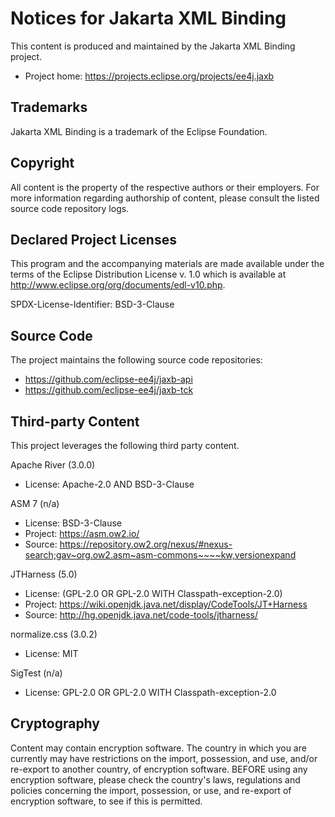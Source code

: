 [//]: # " Copyright (c) 2018, 2019 Oracle and/or its affiliates. All rights reserved. "
[//]: # "  "
[//]: # " This program and the accompanying materials are made available under the "
[//]: # " terms of the Eclipse Distribution License v. 1.0, which is available at "
[//]: # " http://www.eclipse.org/org/documents/edl-v10.php. "
[//]: # "  "
[//]: # " SPDX-License-Identifier: BSD-3-Clause "

# Notices for Jakarta XML Binding

This content is produced and maintained by the Jakarta XML Binding
project.

* Project home: https://projects.eclipse.org/projects/ee4j.jaxb

## Trademarks

Jakarta XML Binding is a trademark of the Eclipse Foundation.

## Copyright

All content is the property of the respective authors or their employers. For
more information regarding authorship of content, please consult the listed
source code repository logs.

## Declared Project Licenses

This program and the accompanying materials are made available under the terms
of the Eclipse Distribution License v. 1.0 which is available at
http://www.eclipse.org/org/documents/edl-v10.php.

SPDX-License-Identifier: BSD-3-Clause

## Source Code

The project maintains the following source code repositories:

* https://github.com/eclipse-ee4j/jaxb-api
* https://github.com/eclipse-ee4j/jaxb-tck

## Third-party Content

This project leverages the following third party content.

Apache River (3.0.0)

* License: Apache-2.0 AND BSD-3-Clause

ASM 7 (n/a)

* License: BSD-3-Clause
* Project: https://asm.ow2.io/
* Source:
   https://repository.ow2.org/nexus/#nexus-search;gav~org.ow2.asm~asm-commons~~~~kw,versionexpand

JTHarness (5.0)

* License: (GPL-2.0 OR GPL-2.0 WITH Classpath-exception-2.0)	
* Project: https://wiki.openjdk.java.net/display/CodeTools/JT+Harness
* Source: http://hg.openjdk.java.net/code-tools/jtharness/

normalize.css (3.0.2)

* License: MIT

SigTest (n/a)

* License: GPL-2.0 OR GPL-2.0 WITH Classpath-exception-2.0

## Cryptography

Content may contain encryption software. The country in which you are currently
may have restrictions on the import, possession, and use, and/or re-export to
another country, of encryption software. BEFORE using any encryption software,
please check the country's laws, regulations and policies concerning the import,
possession, or use, and re-export of encryption software, to see if this is
permitted.
